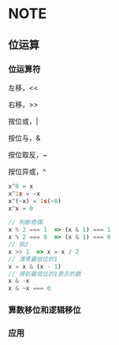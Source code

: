 # NOTE

## 位运算

### 位运算符

左移，<<

右移，>>

按位或，|

按位与，&

按位取反，~

按位异或，^

```js
x^0 = x
x^1s = ~x
x^(~x) = 1s(~0)
x^x = 0
```

```js
// 判断奇偶
x % 2 === 1	 => (x & 1) === 1
x % 2 === 0	 => (x & 1) === 0
// 除2
x >> 1 	=> x = x / 2
// 清零最低位的1
x = x & (x - 1)
// 得到最低位的1表示的数
x & -x
x & ~x === 0
```

### 算数移位和逻辑移位

### 应用
